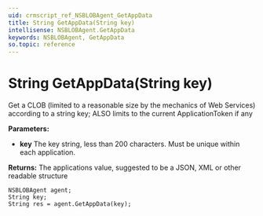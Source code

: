 ```yaml
---
uid: crmscript_ref_NSBLOBAgent_GetAppData
title: String GetAppData(String key)
intellisense: NSBLOBAgent.GetAppData
keywords: NSBLOBAgent, GetAppData
so.topic: reference
---
```


# String GetAppData(String key)

Get a CLOB (limited to a reasonable size by the mechanics of Web Services) according to a string key; ALSO limits to the current ApplicationToken if any

**Parameters:**
 - **key** The key string, less than 200 characters. Must be unique within each application.

**Returns:** The applications value, suggested to be a JSON, XML or other readable structure

```crmscript
NSBLOBAgent agent;
String key;
String res = agent.GetAppData(key);
```

